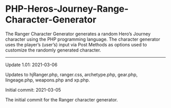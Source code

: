 # PHP-Heros-Journey-Range-Character-Generator
The Ranger Character Generator generates a random Hero’s Journey character using the PHP programming language. The character generator uses the player’s (user’s) input via Post Methods as options used to customize the randomly generated character.


----------------------


Update 1.01: 2021-03-06

Updates to hjRanger.php, ranger.css, archetype.php, gear.php, lingeage.php, weapons.php and xp.php.

Initial commit: 2021-03-05

The initial commit for the Ranger character generator.
